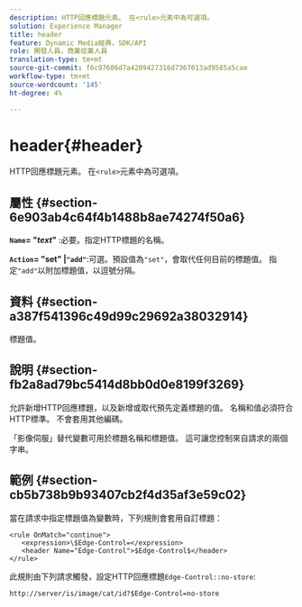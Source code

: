 ```yaml
---
description: HTTP回應標題元素。 在<rule>元素中為可選項。
solution: Experience Manager
title: header
feature: Dynamic Media經典，SDK/API
role: 開發人員，商業從業人員
translation-type: tm+mt
source-git-commit: f6c97606d7a4209427316d7367013ad9585a5cae
workflow-type: tm+mt
source-wordcount: '145'
ht-degree: 4%

---
```



# header{#header}

HTTP回應標題元素。 在`<rule>`元素中為可選項。

## 屬性 {#section-6e903ab4c64f4b1488b8ae74274f50a6}

**`Name`= &quot;*text*&quot;** :必要。指定HTTP標題的名稱。

**`Action`= &quot;set&quot; |`"add"`**:可選。預設值為`"set"`，會取代任何目前的標題值。 指定`"add"`以附加標題值，以逗號分隔。

## 資料 {#section-a387f541396c49d99c29692a38032914}

標題值。

## 說明 {#section-fb2a8ad79bc5414d8bb0d0e8199f3269}

允許新增HTTP回應標題，以及新增或取代預先定義標題的值。 名稱和值必須符合HTTP標準。 不會套用其他編碼。

「影像伺服」替代變數可用於標題名稱和標題值。 這可讓您控制來自請求的兩個字串。

## 範例 {#section-cb5b738b9b93407cb2f4d35af3e59c02}

當在請求中指定標題值為變數時，下列規則會套用自訂標題：

```
<rule OnMatch="continue">
   <expression>\$Edge-Control=</expression>
   <header Name="Edge-Control">$Edge-Control$</header>
</rule>
```

此規則由下列請求觸發，設定HTTP回應標題`Edge-Control::no-store`:

`http://server/is/image/cat/id?$Edge-Control=no-store`
